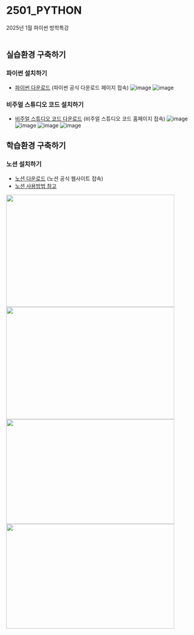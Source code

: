 # 2501_PYTHON
2025년 1월 파이썬 방학특강
<br><br>

## 실습환경 구축하기
### 파이썬 설치하기
- [파이썬 다운로드](https://www.python.org/downloads) (파이썬 공식 다운로드 페이지 접속)
![image](https://github.com/user-attachments/assets/acee3f0e-b3ff-4296-be1a-30480f2fa1d1)
![image](https://github.com/user-attachments/assets/bdce8584-7f7f-4177-97ba-45506a4766aa)

### 비주얼 스튜디오 코드 설치하기
- [비주얼 스튜디오 코드 다운로드](https://code.visualstudio.com) (비주얼 스튜디오 코드 홈페이지 접속)
![image](https://github.com/user-attachments/assets/c3cc5798-ae7a-4c74-8500-1d840caf9871)
![image](https://github.com/user-attachments/assets/0aa99e4f-840f-46a3-87a8-06300e151a2e)
![image](https://github.com/user-attachments/assets/d126e36a-166a-44c0-8901-d3642b3cf244)
![image](https://github.com/user-attachments/assets/04980531-4737-4464-b593-83c8885e43fe)

## 학습환경 구축하기
### 노션 설치하기
- [노션 다운로드](https://www.notion.so/) (노션 공식 웹사이트 접속)
- [노션 사용방법 참고](https://blog.naver.com/PostView.naver?blogId=kairoskyk&logNo=223427075393)
<img src="https://github.com/user-attachments/assets/99dc833c-4cfb-4361-89d5-644f535ac5d0" width="450" height="300"/>
<img src="https://github.com/user-attachments/assets/a175740f-2cf0-4160-8310-c3b68b5ce72b" width="450" height="300"/>
<img src="https://github.com/user-attachments/assets/3af1b7d8-2290-4267-b4bb-319d78772eaa" width="450" height="280"/>
<img src="https://github.com/user-attachments/assets/176c9926-d5cf-4545-b49a-96e3996d5c6a" width="450" height="280"/>


